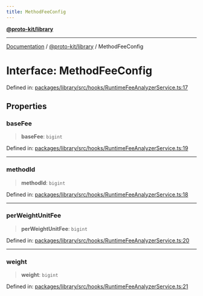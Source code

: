 ```yaml
---
title: MethodFeeConfig
---
```


[**@proto-kit/library**](../README.md)

***

[Documentation](../../../README.md) / [@proto-kit/library](../README.md) / MethodFeeConfig

# Interface: MethodFeeConfig

Defined in: [packages/library/src/hooks/RuntimeFeeAnalyzerService.ts:17](https://github.com/proto-kit/framework/blob/b953c754e500c62f01fbbd6d09adfb2f5577269d/packages/library/src/hooks/RuntimeFeeAnalyzerService.ts#L17)

## Properties

### baseFee

> **baseFee**: `bigint`

Defined in: [packages/library/src/hooks/RuntimeFeeAnalyzerService.ts:19](https://github.com/proto-kit/framework/blob/b953c754e500c62f01fbbd6d09adfb2f5577269d/packages/library/src/hooks/RuntimeFeeAnalyzerService.ts#L19)

***

### methodId

> **methodId**: `bigint`

Defined in: [packages/library/src/hooks/RuntimeFeeAnalyzerService.ts:18](https://github.com/proto-kit/framework/blob/b953c754e500c62f01fbbd6d09adfb2f5577269d/packages/library/src/hooks/RuntimeFeeAnalyzerService.ts#L18)

***

### perWeightUnitFee

> **perWeightUnitFee**: `bigint`

Defined in: [packages/library/src/hooks/RuntimeFeeAnalyzerService.ts:20](https://github.com/proto-kit/framework/blob/b953c754e500c62f01fbbd6d09adfb2f5577269d/packages/library/src/hooks/RuntimeFeeAnalyzerService.ts#L20)

***

### weight

> **weight**: `bigint`

Defined in: [packages/library/src/hooks/RuntimeFeeAnalyzerService.ts:21](https://github.com/proto-kit/framework/blob/b953c754e500c62f01fbbd6d09adfb2f5577269d/packages/library/src/hooks/RuntimeFeeAnalyzerService.ts#L21)
